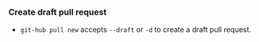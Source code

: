 ### Create draft pull request

* `git-hub pull new` accepts `--draft` or `-d` to create a draft pull request.

